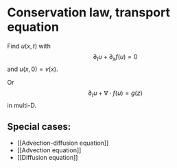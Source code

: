 # Conservation law, transport equation

Find $u(x,t)$ with
$$\partial_t u + \partial_x f(u)=0$$
and $u(x,0)=v(x)$.

Or
$$\partial_t u + \nabla \cdot f(u) = g(z)$$
in multi-D.

## Special cases:
- [[Advection-diffusion equation]]
- [[Advection equation]]
- [[Diffusion equation]]
